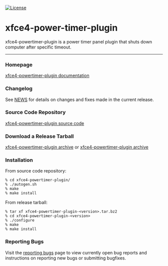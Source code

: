 [![License](https://img.shields.io/badge/License-GPL--3.0-informational)](https://gitlab.xfce.org/szasenko/xfce4-powertimer-plugin/-/blob/master/COPYING)

# xfce4-power-timer-plugin

xfce4-powertimer-plugin is a power timer panel plugin that shuts down computer after specific timeout.

----

### Homepage

[xfce4-powertimer-plugin documentation](https://gitlab.xfce.org/szasenko/xfce4-powertimer-plugin/-/wikis/home)

### Changelog

See [NEWS](https://gitlab.xfce.org/szasenko/xfce4-powertimer-plugin/-/blob/master/NEWS) for details on changes and fixes made in the current release.

### Source Code Repository

[xfce4-powertimer-plugin source code](https://gitlab.xfce.org/szasenko/xfce4-powertimer-plugin)

### Download a Release Tarball

[xfce4-powertimer-plugin archive](https://gitlab.xfce.org/szasenko/xfce4-powertimer-plugin)
    or
[xfce4-powertimer-plugin archive](https://gitlab.xfce.org/szasenko/xfce4-powertimer-plugin/-/tags)

### Installation

From source code repository: 

    % cd xfce4-powertimer-plugin/
    % ./autogen.sh
    % make
    % make install

From release tarball:

    % tar xf xfce4-powertimer-plugin-<version>.tar.bz2
    % cd xfce4-powertimer-plugin-<version>
    % ./configure
    % make
    % make install

### Reporting Bugs

Visit the [reporting bugs](https://gitlab.xfce.org/szasenko/xfce4-powertimer-plugin/-/issues) page to view currently open bug reports and instructions on reporting new bugs or submitting bugfixes.

